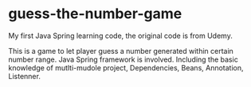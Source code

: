 # guess-the-number-game
My first Java Spring learning code, the original code is from Udemy.

This is a game to let player guess a number generated within certain number range.
Java Spring framework is involved. 
Including the basic knowledge of mutlti-mudole project, Dependencies, Beans, Annotation, Listenner.
